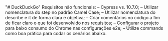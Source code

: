 "# DuckDuckGo" 
Requisitos não funcionais:
– Cypress vs. 10.7.0;
– Utilizar nomenclatura do step no padrão Camel Case;
– Utilizar nomenclatura do describe e it de forma clara e objetiva;
– Criar comentários no código a fim de ficar claro o que foi desenvolvido nos requisitos;
– Configurar o projeto para baixo consumo do Chrome nas configurações e2e;
– Utilize commands como boa prática para codar os cenários abaixo.
